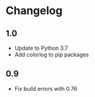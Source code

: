 # Changelog

## 1.0
- Update to Python 3.7
- Add colorlog to pip packages

## 0.9
- Fix build errors with 0.76
